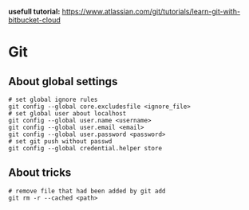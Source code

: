 **usefull tutorial:** https://www.atlassian.com/git/tutorials/learn-git-with-bitbucket-cloud

# Git

## About global settings

``` shell
# set global ignore rules
git config --global core.excludesfile <ignore_file>
# set global user about localhost
git config --global user.name <username>
git config --global user.email <email>
git config --global user.password <password>
# set git push without passwd
git config --global credential.helper store
```

## About tricks

``` shell
# remove file that had been added by git add
git rm -r --cached <path>
```

